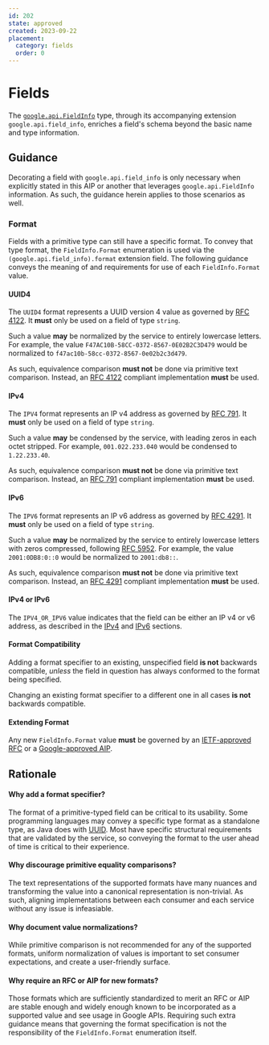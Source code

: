 ```yaml
---
id: 202
state: approved
created: 2023-09-22
placement:
  category: fields
  order: 0
---
```


# Fields

The [`google.api.FieldInfo`][field info proto] type, through its accompanying
extension `google.api.field_info`, enriches a field's schema beyond the basic
name and type information.

## Guidance

Decorating a field with `google.api.field_info` is only necessary when
explicitly stated in this AIP or another that leverages `google.api.FieldInfo`
information. As such, the guidance herein applies to those scenarios as well.

### Format

Fields with a primitive type can still have a specific format. To convey that
type format, the `FieldInfo.Format` enumeration is used via the
`(google.api.field_info).format` extension field. The following guidance conveys
the meaning of and requirements for use of each `FieldInfo.Format` value.

#### UUID4

The `UUID4` format represents a UUID version 4 value as governed by
[RFC 4122][]. It **must** only be used on a field of type `string`.

Such a value **may** be normalized by the service to entirely lowercase letters.
For example, the value `F47AC10B-58CC-0372-8567-0E02B2C3D479` would be
normalized to `f47ac10b-58cc-0372-8567-0e02b2c3d479`.

As such, equivalence comparison **must not** be done via primitive text
comparison. Instead, an [RFC 4122][] compliant implementation **must** be used.

#### IPv4

The `IPV4` format represents an IP v4 address as governed by [RFC 791][]. It
**must** only be used on a field of type `string`.

Such a value **may** be condensed by the service, with leading zeros in each
octet stripped. For example, `001.022.233.040` would be condensed to
`1.22.233.40`.

As such, equivalence comparison **must not** be done via primitive text
comparison. Instead, an [RFC 791][] compliant implementation **must** be used.

#### IPv6

The `IPV6` format represents an IP v6 address as governed by [RFC 4291][]. It
**must** only be used on a field of type `string`.

Such a value **may** be normalized by the service to entirely lowercase letters
with zeros compressed, following [RFC 5952][]. For example, the value
`2001:0DB8:0::0` would be normalized to `2001:db8::`.

As such, equivalence comparison **must not** be done via primitive text
comparison. Instead, an [RFC 4291][] compliant implementation **must** be used.

#### IPv4 or IPv6

The `IPV4_OR_IPV6` value indicates that the field can be either an IP v4 or v6
address, as described in the [IPv4](#ipv4) and [IPv6](#ipv6) sections.

#### Format Compatibility

Adding a format specifier to an existing, unspecified field **is not** backwards
compatible, *unless* the field in question has always conformed to the format
being specified.

Changing an existing format specifier to a different one in all cases **is not**
backwards compatible.

#### Extending Format

Any new `FieldInfo.Format` value **must** be governed by an
[IETF-approved RFC][ietf rfc] or a [Google-approved AIP](./0001.md).

## Rationale

#### Why add a format specifier?

The format of a primitive-typed field can be critical to its usability. Some
programming languages may convey a specific type format as a standalone type,
as Java does with [UUID][java uuid]. Most have specific structural requirements
that are validated by the service, so conveying the format to the user ahead of
time is critical to their experience.

#### Why discourage primitive equality comparisons?

The text representations of the supported formats have many nuances and
transforming the value into a canonical representation is non-trivial. As such,
aligning implementations between each consumer and each service without any
issue is infeasiable.

#### Why document value normalizations?

While primitive comparison is not recommended for any of the supported formats,
uniform normalization of values is important to set consumer expectations, and
create a user-friendly surface.

#### Why require an RFC or AIP for new formats?

Those formats which are sufficiently standardized to merit an RFC or AIP are
stable enough and widely enough known to be incorporated as a supported value
and see usage in Google APIs. Requiring such extra guidance means that governing
the format specification is not the responsibility of the `FieldInfo.Format`
enumeration itself.

[field info proto]: https://github.com/googleapis/googleapis/blob/master/google/api/field_info.proto
[rfc 4122]: https://datatracker.ietf.org/doc/html/rfc4122
[rfc 791]: https://datatracker.ietf.org/doc/html/rfc791
[rfc 4291]: https://datatracker.ietf.org/doc/html/rfc4291#section-2.2
[rfc 5952]: https://datatracker.ietf.org/doc/html/rfc5952
[ietf rfc]: https://www.ietf.org/standards/rfcs
[java uuid]: https://docs.oracle.com/javase/8/docs/api/java/util/UUID.html
